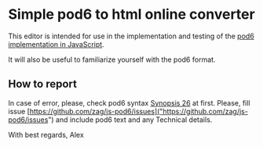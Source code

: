 
# Simple pod6 to html online converter

This editor is intended for use in the implementation and testing of the [pod6 implementation in JavaScript](https://github.com/zag/js-pod6).

It will also be useful to familiarize yourself with the pod6 format.

## How to report 

In case of error, please, check pod6 syntax [Synopsis 26](https://raw.githubusercontent.com/zag/js-pod6/master/doc/S26-documentation.pod6) at first.
Please, fill issue [https://github.com/zag/js-pod6/issues]("https://github.com/zag/js-pod6/issues") and include pod6 text and any Technical details.

With best regards,
Alex